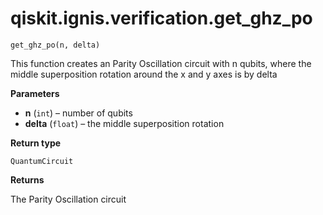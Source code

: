 # qiskit.ignis.verification.get\_ghz\_po

<span id="undefined" />

`get_ghz_po(n, delta)`

This function creates an Parity Oscillation circuit with n qubits, where the middle superposition rotation around the x and y axes is by delta

**Parameters**

*   **n** (`int`) – number of qubits
*   **delta** (`float`) – the middle superposition rotation

**Return type**

`QuantumCircuit`

**Returns**

The Parity Oscillation circuit
